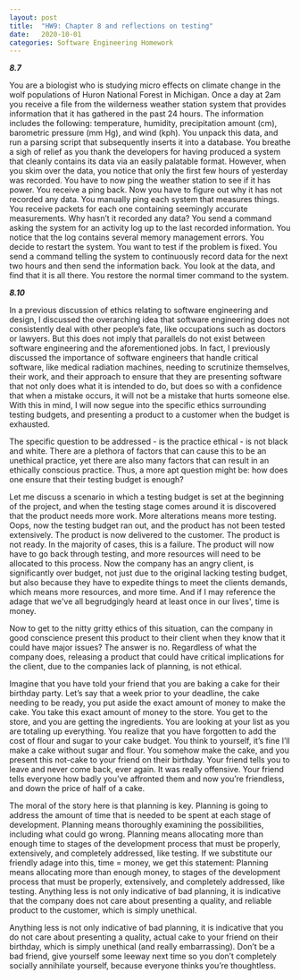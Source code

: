 ```yaml
---
layout: post
title:  "HW9: Chapter 8 and reflections on testing"
date:   2020-10-01
categories: Software Engineering Homework
---
```


***8.7***




You are a biologist who is studying micro effects on climate change in the wolf populations of Huron National Forest in Michigan. Once a day at 2am you receive a file from the wilderness weather station system that provides information that it has gathered in the past 24 hours. The information includes the following: temperature, humidity, precipitation amount (cm), barometric pressure (mm Hg), and wind (kph). You unpack this data, and run a parsing script that subsequently inserts it into a database. You breathe a sigh of relief as you thank the developers for having produced a system that cleanly contains its data via an easily palatable format. However, when you skim over the data, you notice that only the first few hours of yesterday was recorded. You have to now ping the weather station to see if it has power. You receive a ping back. Now you have to figure out why it has not recorded any data. You manually ping each system that measures things. You receive packets for each one containing seemingly accurate measurements. Why hasn’t it recorded any data? You send a command asking the system for an activity log up to the last recorded information. You notice that the log contains several memory management errors. You decide to restart the system. You want to test if the problem is fixed. You send a command telling the system to continuously record data for the next two hours and then send the information back. You look at the data, and find that it is all there. You restore the normal timer command to the system.  






***8.10***




In a previous discussion of ethics relating to software engineering and design, I discussed the overarching idea that software engineering does not consistently deal with other people’s fate, like occupations such as doctors or lawyers. But this does not imply that parallels do not exist between software engineering and the aforementioned jobs. In fact, I previously discussed the importance of software engineers that handle critical software, like medical radiation machines, needing to scrutinize themselves, their work, and their approach to ensure that they are presenting software that not only does what it is intended to do, but does so with a confidence that when a mistake occurs, it will not be a mistake that hurts someone else. With this in mind, I will now segue into the specific ethics surrounding testing budgets, and presenting a product to a customer when the budget is exhausted.



The specific question to be addressed - is the practice ethical - is not black and white. There are a plethora of factors that can cause this to be an unethical practice, yet there are also many factors that can result in an ethically conscious practice. Thus, a more apt question might be: how does one ensure that their testing budget is enough?



Let me discuss a scenario in which a testing budget is set at the beginning of the project, and when the testing stage comes around it is discovered that the product needs more work. More alterations means more testing. Oops, now the testing budget ran out, and the product has not been tested extensively. The product is now delivered to the customer. The product is not ready. In the majority of cases, this is a failure. The product will now have to go back through testing, and more resources will need to be allocated to this process. Now the company has an angry client, is significantly over budget, not just due to the original lacking testing budget, but also because they have to expedite things to meet the clients demands, which means more resources, and more time. And if I may reference the adage that we've all begrudgingly heard at least once in our lives', time is money.



Now to get to the nitty gritty ethics of this situation, can the company in good conscience present this product to their client when they know that it could have major issues? The answer is no. Regardless of what the company does, releasing a product that could have critical implications for the client, due to the companies lack of planning, is not ethical.



Imagine that you have told your friend that you are baking a cake for their birthday party. Let’s say that a week prior to your deadline, the cake needing to be ready, you put aside the exact amount of money to make the cake. You take this exact amount of money to the store. You get to the store, and you are getting the ingredients. You are looking at your list as you are totaling up everything. You realize that you have forgotten to add the cost of flour and sugar to your cake budget. You think to yourself, it’s fine I’ll make a cake without sugar and flour. You somehow make the cake, and you present this not-cake to your friend on their birthday. Your friend tells you to leave and never come back, ever again. It was really offensive. Your friend tells everyone how badly you’ve affronted them and now you’re friendless, and down the price of half of a cake.



The moral of the story here is that planning is key. Planning is going to address the amount of time that is needed to be spent at each stage of development. Planning means thoroughly examining the possibilities, including what could go wrong. Planning means allocating more than enough time to stages of the development process that must be properly, extensively, and completely addressed, like testing. If we substitute our friendly adage into this, time = money, we get this statement: Planning means allocating more than enough money, to stages of the development process that must be properly, extensively, and completely addressed, like testing. Anything less is not only indicative of bad planning, it is indicative that the company does not care about presenting a quality, and reliable product to the customer, which is simply unethical.


Anything less is not only indicative of bad planning, it is indicative that you do not care about presenting a quality, actual cake to your friend on their birthday, which is simply unethical (and really embarrassing). Don’t be a bad friend, give yourself some leeway next time so you don’t completely socially annihilate yourself, because everyone thinks you’re thoughtless.
